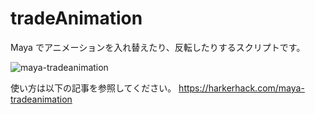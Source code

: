 # tradeAnimation

Maya でアニメーションを入れ替えたり、反転したりするスクリプトです。

![maya-tradeanimation](https://user-images.githubusercontent.com/48968940/72676396-32530200-3ad4-11ea-8285-d2e127daeb85.gif)

使い方は以下の記事を参照してください。
https://harkerhack.com/maya-tradeanimation
